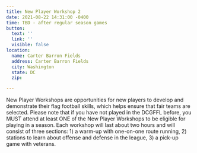 ```yaml
---
title: New Player Workshop 2
date: 2021-08-22 14:31:00 -0400
time: TBD - after regular season games
button:
  text: ''
  link: ''
  visible: false
location:
  name: Carter Barron Fields
  address: Carter Barron Fields
  city: Washington
  state: DC
  zip: 

---
```

New Player Workshops are opportunities for new players to develop and demonstrate their flag football skills, which helps ensure that fair teams are selected. Please note that if you have not played in the DCGFFL before, you MUST attend at least ONE of the New Player Workshops to be eligible for playing in a season. Each workshop will last about two hours and will consist of three sections: 1) a warm-up with one-on-one route running, 2) stations to learn about offense and defense in the league, 3) a pick-up game with veterans. 